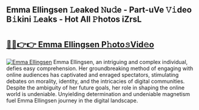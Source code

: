 ## Emma Ellingsen 𝙻eaked 𝙽u𝚍e - Part-uVe 𝚅𝚒deo B𝚒kini 𝙻eaks - Hot All 𝙿hotos iZrsL

# <h2><a href="http://ld64a3.urlbe.top/?page=Emma+Ellingsen">🔗🔗👉👉 Emma Ellingsen P𝚑oto𝚜Vid𝚎o</a></h2>

[![Emma Ellingsen](https://i.imgur.com/eBuTRDB.gif)](http://ld64a3.urlbe.top/?page=Emma+Ellingsen)
Emma Ellingsen, an intriguing and complex individual, defies easy comprehension. Her groundbreaking method of engaging with online audiences has captivated and enraged spectators, stimulating debates on morality, identity, and the intricacies of digital communities. Despite the ambiguity of her future goals, her role in shaping the online world is undeniable. Unyielding determination and undeniable magnetism fuel Emma Ellingsen journey in the digital landscape.
